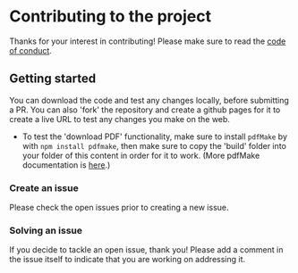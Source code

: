 # Contributing to the project

Thanks for your interest in contributing! Please make sure to read the [code of conduct](CODE_OF_CONDUCT.md).


## Getting started

You can download the code and test any changes locally, before submitting a PR. You can also 'fork' the repository and create a github pages for it to create a live URL to test any changes you make on the web.

* To test the 'download PDF' functionality, make sure to install `pdfMake` by with `npm install pdfmake`, then make sure to copy the 'build' folder into your folder of this content in order for it to work. (More pdfMake documentation is [here](https://pdfmake.github.io/docs/0.1/getting-started/client-side/).) 

### Create an issue

Please check the open issues prior to creating a new issue.

### Solving an issue

If you decide to tackle an open issue, thank you! Please add a comment in the issue itself to indicate that you are working on addressing it.
